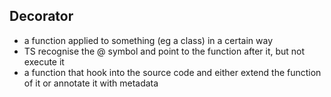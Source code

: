 ## Decorator

- a function applied to something (eg a class) in a certain way
- TS recognise the @ symbol and point to the function after it, but not execute it
- a function that hook into the source code and either extend the function of it or annotate it with metadata
